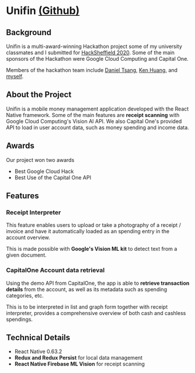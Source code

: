 # Unifin [(Github)](https://github.com/lochungtin/Unifin)

## Background

Unifin is a multi-award-winning Hackathon project some of my university classmates and I submitted for [HackSheffield 2020](https://devpost.com/software/unifin). Some of the main sponsors of the Hackathon were Google Cloud Computing and Capital One.

Members of the hackathon team include [Daniel Tsang](https://github.com/danieltsanghang), [Ken Huang](https://kenchihuang.co.uk/), and [myself](https://lotimothy.com).

## About the Project

Unifin is a mobile money management application developed with the React Native framework. Some of the main features are **receipt scanning** with Google Cloud Computing's Vision AI API. We also Capital One's provided API to load in user account data, such as money spending and income data.

## Awards

Our project won two awards

- Best Google Cloud Hack
- Best Use of the Capital One API

## Features

### Receipt Interpreter

This feature enables users to upload or take a photography of a receipt / invoice and have it automatically loaded as an spending entry in the account overview.

This is made possible with **Google's Vision ML kit** to detect text from a given document.

### CapitalOne Account data retrieval

Using the demo API from CapitalOne, the app is able to **retrieve transaction details** from the account, as well as its metadata such as spending categories, etc.

This is to be interpreted in list and graph form together with receipt interpreter, provides a comprehensive overview of both cash and cashless spendings.

## Technical Details

- React Native 0.63.2
- **Redux and Redux Persist** for local data management
- **React Native Firebase ML Vision** for receipt scanning
